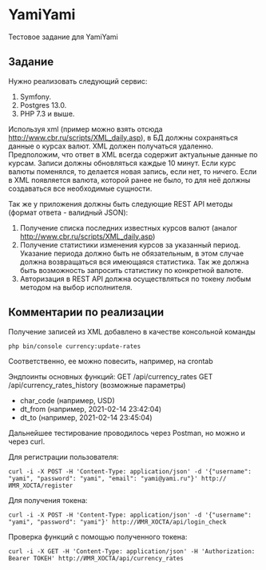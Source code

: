 # YamiYami
Тестовое задание для YamiYami

## Задание 
Нужно реализовать следующий сервис:
1. Symfony.
2. Postgres 13.0.
3. PHP 7.3 и выше.

Используя xml (пример можно взять отсюда http://www.cbr.ru/scripts/XML_daily.asp), в БД должны сохраняться данные о курсах валют. XML должен получаться удаленно. Предположим, что ответ в XML всегда содержит актуальные данные по курсам. Записи должны обновляться каждые 10 минут. Если курс валюты поменялся, то делается новая запись, если нет, то ничего. Если в XML появляется валюта, которой ранее не было, то для неё должны создаваться все необходимые сущности.

Так же у приложения должны быть следующие REST API методы (формат ответа - валидный JSON):
1. Получение списка последних известных курсов валют (аналог http://www.cbr.ru/scripts/XML_daily.asp)
2. Получение статистики изменения курсов за указанный период. Указание периода должно быть не обязательным, в этом случае должна возвращаться вся имеющаяся статистика. Так же должна быть возможность запросить статистику по конкретной валюте.
3. Авторизация в REST API должна осуществляться по токену любым методом на выбор исполнителя.

## Комментарии по реализации
Получение записей из XML добавлено в качестве консольной команды 
```
php bin/console currency:update-rates
```
Соответственно, ее можно повесить, например, на crontab

Эндпоинты основных функций:
GET /api/currency_rates
GET /api/currency_rates_history
  (возможные параметры)
  - char_code (например, USD)
  - dt_from (например, 2021-02-14 23:42:04)
  - dt_to (например, 2021-02-14 23:45:04)

Дальнейшее тестирование проводилось через Postman, но можно и через curl.

Для регистрации пользователя:
```
curl -i -X POST -H 'Content-Type: application/json' -d '{"username": "yami", "password": "yami", "email": "yami@yami.ru"}' http://ИМЯ_ХОСТА/register
```

Для получения токена:
```
curl -i -X POST -H 'Content-Type: application/json' -d '{"username": "yami", "password": "yami"}' http://ИМЯ_ХОСТА/api/login_check
```

Проверка функций с помощью полученного токена:
```
curl -i -X GET -H 'Content-Type: application/json' -H 'Authorization: Bearer ТОКЕН' http://ИМЯ_ХОСТА/api/currency_rates
```
